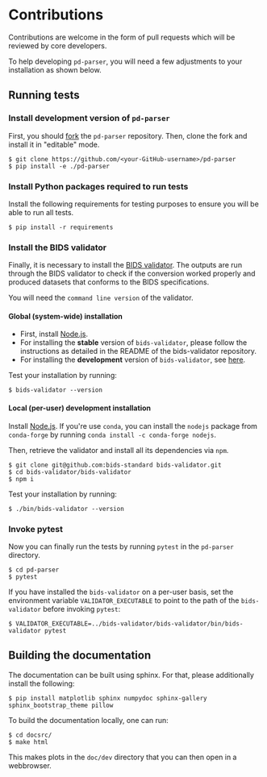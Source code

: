 # Contributions

Contributions are welcome in the form of pull requests which will be reviewed by core developers.

To help developing `pd-parser`, you will need a few adjustments to your
installation as shown below.

## Running tests

### Install development version of `pd-parser` 
First, you should [fork](https://help.github.com/en/github/getting-started-with-github/fork-a-repo) the `pd-parser` repository. Then, clone the fork and install it in
"editable" mode.

    $ git clone https://github.com/<your-GitHub-username>/pd-parser
    $ pip install -e ./pd-parser


### Install Python packages required to run tests
Install the following requirements for testing purposes to ensure you will be able to run all tests.

    $ pip install -r requirements

### Install the BIDS validator
Finally, it is necessary to install the
[BIDS validator](https://github.com/bids-standard/bids-validator). The outputs
are run through the BIDS validator to check if the conversion
worked properly and produced datasets that conforms to the BIDS specifications.

You will need the `command line version` of the validator.

#### Global (system-wide) installation
- First, install [Node.js](https://nodejs.org/en/).
- For installing the **stable** version of `bids-validator`, please follow the
instructions as detailed in the README of the bids-validator repository.
- For installing the **development** version of `bids-validator`, see [here](https://github.com/bids-standard/bids-validator/blob/master/CONTRIBUTING.md#using-the-development-version-of-bids-validator).

Test your installation by running:

    $ bids-validator --version

#### Local (per-user) development installation

Install [Node.js](https://nodejs.org/en/). If you're use `conda`, you can
install the `nodejs` package from `conda-forge` by running
`conda install -c conda-forge nodejs`.

Then, retrieve the validator and install all its dependencies via `npm`.

    $ git clone git@github.com:bids-standard bids-validator.git
    $ cd bids-validator/bids-validator
    $ npm i

Test your installation by running:

    $ ./bin/bids-validator --version


### Invoke pytest
Now you can finally run the tests by running `pytest` in the
`pd-parser` directory.

    $ cd pd-parser
    $ pytest

If you have installed the `bids-validator`
on a per-user basis, set the environment variable `VALIDATOR_EXECUTABLE` to point to the path of the `bids-validator` before invoking `pytest`:

    $ VALIDATOR_EXECUTABLE=../bids-validator/bids-validator/bin/bids-validator pytest

## Building the documentation

The documentation can be built using sphinx. For that, please additionally
install the following:

    $ pip install matplotlib sphinx numpydoc sphinx-gallery sphinx_bootstrap_theme pillow

To build the documentation locally, one can run:

    $ cd docsrc/
    $ make html

This makes plots in the ``doc/dev`` directory that you can then open in a webbrowser.